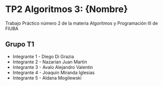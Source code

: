 # TP2 Algoritmos 3: {Nombre}
Trabajo Práctico número 2 de la materia Algoritmos y Programación III de FIUBA

## Grupo T1
- Integrante 1 - Diego Di Grazia
- Integrante 2 - Nazarian Juan Martin
- Integrante 3 - Avalo Alejandro Valentin
- Integrante 4 - Joaquin Miranda Iglesias
- Integrante 5 - Aldana Mogilewski 
